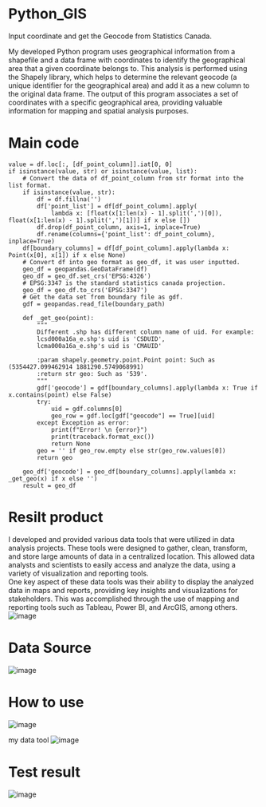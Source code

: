 # Python_GIS
Input coordinate and get the Geocode from Statistics Canada.    

My developed Python program uses geographical information from a shapefile and a data frame with coordinates to identify the geographical area that a given coordinate belongs to. This analysis is performed using the Shapely library, which helps to determine the relevant geocode (a unique identifier for the geographical area) and add it as a new column to the original data frame. The output of this program associates a set of coordinates with a specific geographical area, providing valuable information for mapping and spatial analysis purposes.

# Main code
```
value = df.loc[:, [df_point_column]].iat[0, 0]
if isinstance(value, str) or isinstance(value, list):
    # Convert the data of df_point_column from str format into the list format.
    if isinstance(value, str):
        df = df.fillna('')
        df['point_list'] = df[df_point_column].apply(
            lambda x: [float(x[1:len(x) - 1].split(',')[0]), float(x[1:len(x) - 1].split(',')[1])] if x else [])
        df.drop(df_point_column, axis=1, inplace=True)
        df.rename(columns={'point_list': df_point_column}, inplace=True)
    df[boundary_columns] = df[df_point_column].apply(lambda x: Point(x[0], x[1]) if x else None)
    # Convert df into geo format as geo_df, it was user inputted.
    geo_df = geopandas.GeoDataFrame(df)
    geo_df = geo_df.set_crs('EPSG:4326')
    # EPSG:3347 is the standard statistics canada projection.
    geo_df = geo_df.to_crs('EPSG:3347')
    # Get the data set from boundary file as gdf.
    gdf = geopandas.read_file(boundary_path)

    def _get_geo(point):
        """
        Different .shp has different column name of uid. For example:
        lcsd000a16a_e.shp's uid is 'CSDUID',
        lcma000a16a_e.shp's uid is 'CMAUID'

        :param shapely.geometry.point.Point point: Such as (5354427.099462914 1881290.5749068991)
        :return str geo: Such as '539'.
        """
        gdf['geocode'] = gdf[boundary_columns].apply(lambda x: True if x.contains(point) else False)
        try:
            uid = gdf.columns[0]
            geo_row = gdf.loc[gdf["geocode"] == True][uid]
        except Exception as error:
            print(f"Error! \n {error}")
            print(traceback.format_exc())
            return None
        geo = '' if geo_row.empty else str(geo_row.values[0])
        return geo

    geo_df['geocode'] = geo_df[boundary_columns].apply(lambda x: _get_geo(x) if x else '')
    result = geo_df
```
# Resilt product
I developed and provided various data tools that were utilized in data analysis projects. These tools were designed to gather, clean, transform, and store large amounts of data in a centralized location. This allowed data analysts and scientists to easily access and analyze the data, using a variety of visualization and reporting tools.     
One key aspect of these data tools was their ability to display the analyzed data in maps and reports, providing key insights and visualizations for stakeholders. This was accomplished through the use of mapping and reporting tools such as Tableau, Power BI, and ArcGIS, among others.    
![image](https://user-images.githubusercontent.com/75282285/222921777-71a3baca-d046-4741-8e28-d6e3e3b1d424.png)


# Data Source
![image](https://user-images.githubusercontent.com/75282285/218524464-67f4b510-03ad-4732-afa0-0b89d7b0a89b.png)

# How to use
![image](https://user-images.githubusercontent.com/75282285/218524658-688163a6-22f0-43f2-b65e-e2a76b9b2be3.png)

my data tool
![image](https://user-images.githubusercontent.com/75282285/218524740-369a7233-25b8-4574-8397-6569973cfa4f.png)

# Test result
![image](https://user-images.githubusercontent.com/75282285/218524966-8774bdaa-45b4-4d4b-8389-51fba44a379e.png)

